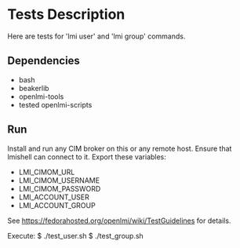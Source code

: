 Tests Description
=================
Here are tests for 'lmi user' and 'lmi group' commands.

Dependencies
------------
 * bash
 * beakerlib
 * openlmi-tools
 * tested openlmi-scripts

Run
---
Install and run any CIM broker on this or any remote host. Ensure that lmishell
can connect to it. Export these variables:

 * LMI_CIMOM_URL
 * LMI_CIMOM_USERNAME
 * LMI_CIMOM_PASSWORD
 * LMI_ACCOUNT_USER
 * LMI_ACCOUNT_GROUP

See https://fedorahosted.org/openlmi/wiki/TestGuidelines for details.

Execute:
    $ ./test_user.sh
    $ ./test_group.sh
